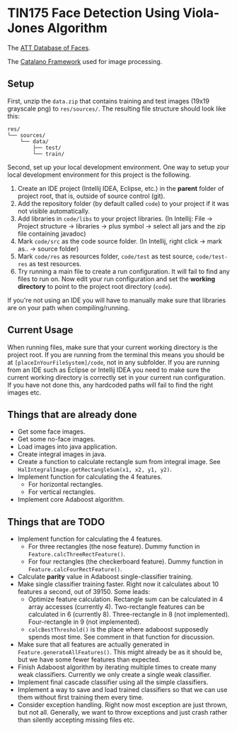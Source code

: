 # TIN175 Face Detection Using Viola-Jones Algorithm

The [ATT Database of Faces](https://www.cl.cam.ac.uk/research/dtg/attarchive/facedatabase.html).

The [Catalano Framework](https://github.com/DiegoCatalano/Catalano-Framework) used for image processing.

## Setup
First, unzip the `data.zip` that contains training and test images (19x19 grayscale png) to `res/sources/`. The resulting file structure should look like this:
```
res/
└── sources/
    └── data/
        ├── test/
        └── train/
```

Second, set up your local development environment. One way to setup your local development environment for this project is the following.

1. Create an IDE project (Intellij IDEA, Eclipse, etc.) in the __parent__ folder of project root, that is, outside of source control (git).
2. Add the repository folder (by default called `code`) to your project if it was not visible automatically.
3. Add libraries in `code/libs` to your project libraries. (In Intellij: File -> Project structure -> libraries -> plus symbol -> select all jars and the zip file containing javadoc)
4. Mark `code/src` as the code source folder. (In Intellij, right click -> mark as.. -> source folder)
5. Mark `code/res` as resources folder, `code/test` as test source, `code/test-res` as test resources.
6. Try running a main file to create a run configuration. It will fail to find any files to run on. Now edit your run configuration and set the __working directory__ to point to the project root directory (`code`).

If you're not using an IDE you will have to manually make sure that libraries are on your path when compiling/running.


## Current Usage
When running files, make sure that your current working directory is the project root. If you are running from the terminal this means you should be at `[placeInYourFileSystem]/code`, not in any subfolder. If you are running from an IDE such as Eclipse or Intellij IDEA you need to make sure the current working directory is correctly set in your current run configuration. If you have not done this, any hardcoded paths will fail to find the right images etc.



## Things that are already done
* Get some face images.
* Get some no-face images.
* Load images into java application.
* Create integral images in java.
* Create a function to calculate rectangle sum from integral image. See `HalIntegralImage.getRectangleSum(x1, x2, y1, y2)`.
* Implement function for calculating the 4 features.
   * For horizontal rectangles.
   * For vertical rectangles.
* Implement core Adaboost algorithm.

## Things that are TODO
* Implement function for calculating the 4 features.
   * For three rectangles (the nose feature). Dummy function in `Feature.calcThreeRectFeature()`.
   * For four rectangles (the checkerboard feature). Dummy function in `Feature.calcFourRectFeature()`.
* Calculate __parity__ value in Adaboost single-classifier training.
* Make single classifier training faster. Right now it calculates about 10 features a second, out of 39150. Some leads:
   * Optimize feature calculation. Rectangle sum can be calculated in 4 array accesses (currently 4). Two-rectangle features can be calculated in 6 (currently 8).  Three-rectangle in 8 (not implemented).  Four-rectangle in 9 (not implemented).
   * `calcBestThreshold()` is the place where adaboost supposedly spends most time. See comment in that function for discussion.
* Make sure that all features are actually generated in `Feature.generateAllFeatures()`. This might already be as it should be, but we have some fewer features than expected.
* Finish Adaboost algorithm by iterating multiple times to create many weak classifiers. Currently we only create a single weak classifier.
* Implement final cascade classifier using all the simple classifiers.
* Implement a way to save and load trained classifiers so that we can use them without first training them every time.
* Consider exception handling. Right now most exception are just thrown, but not all. Generally, we want to throw exceptions and just crash rather than silently accepting missing files etc.
